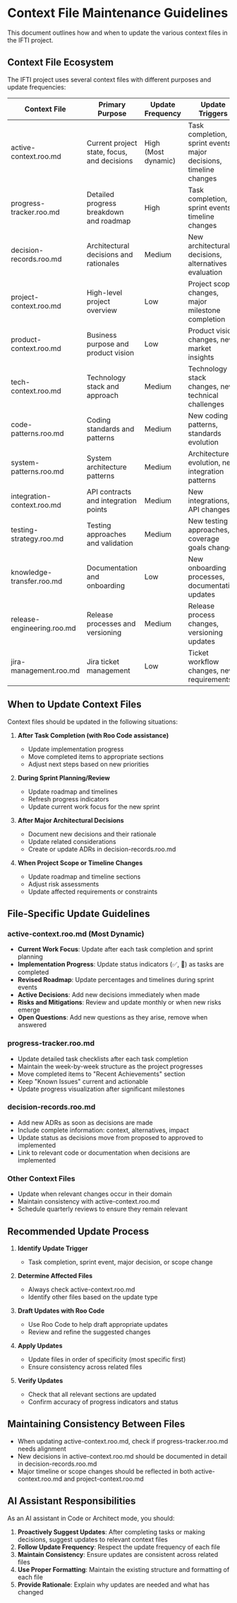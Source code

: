 # Context File Maintenance Guidelines

This document outlines how and when to update the various context files in the IFTI project.

## Context File Ecosystem

The IFTI project uses several context files with different purposes and update frequencies:

| Context File | Primary Purpose | Update Frequency | Update Triggers |
|--------------|-----------------|------------------|-----------------|
| active-context.roo.md | Current project state, focus, and decisions | High (Most dynamic) | Task completion, sprint events, major decisions, timeline changes |
| progress-tracker.roo.md | Detailed progress breakdown and roadmap | High | Task completion, sprint events, timeline changes |
| decision-records.roo.md | Architectural decisions and rationales | Medium | New architectural decisions, alternatives evaluation |
| project-context.roo.md | High-level project overview | Low | Project scope changes, major milestone completion |
| product-context.roo.md | Business purpose and product vision | Low | Product vision changes, new market insights |
| tech-context.roo.md | Technology stack and approach | Medium | Technology stack changes, new technical challenges |
| code-patterns.roo.md | Coding standards and patterns | Medium | New coding patterns, standards evolution |
| system-patterns.roo.md | System architecture patterns | Medium | Architecture evolution, new integration patterns |
| integration-context.roo.md | API contracts and integration points | Medium | New integrations, API changes |
| testing-strategy.roo.md | Testing approaches and validation | Medium | New testing approaches, coverage goals changes |
| knowledge-transfer.roo.md | Documentation and onboarding | Low | New onboarding processes, documentation updates |
| release-engineering.roo.md | Release processes and versioning | Medium | Release process changes, versioning updates |
| jira-management.roo.md | Jira ticket management | Low | Ticket workflow changes, new requirements |

## When to Update Context Files

Context files should be updated in the following situations:

1. **After Task Completion (with Roo Code assistance)**
   - Update implementation progress
   - Move completed items to appropriate sections
   - Adjust next steps based on new priorities

2. **During Sprint Planning/Review**
   - Update roadmap and timelines
   - Refresh progress indicators
   - Update current work focus for the new sprint

3. **After Major Architectural Decisions**
   - Document new decisions and their rationale
   - Update related considerations
   - Create or update ADRs in decision-records.roo.md

4. **When Project Scope or Timeline Changes**
   - Update roadmap and timeline sections
   - Adjust risk assessments
   - Update affected requirements or constraints

## File-Specific Update Guidelines

### active-context.roo.md (Most Dynamic)

- **Current Work Focus**: Update after each task completion and sprint planning
- **Implementation Progress**: Update status indicators (✅, 🔲) as tasks are completed
- **Revised Roadmap**: Update percentages and timelines during sprint events
- **Active Decisions**: Add new decisions immediately when made
- **Risks and Mitigations**: Review and update monthly or when new risks emerge
- **Open Questions**: Add new questions as they arise, remove when answered

### progress-tracker.roo.md

- Update detailed task checklists after each task completion
- Maintain the week-by-week structure as the project progresses
- Move completed items to "Recent Achievements" section
- Keep "Known Issues" current and actionable
- Update progress visualization after significant milestones

### decision-records.roo.md

- Add new ADRs as soon as decisions are made
- Include complete information: context, alternatives, impact
- Update status as decisions move from proposed to approved to implemented
- Link to relevant code or documentation when decisions are implemented

### Other Context Files

- Update when relevant changes occur in their domain
- Maintain consistency with active-context.roo.md
- Schedule quarterly reviews to ensure they remain relevant

## Recommended Update Process

1. **Identify Update Trigger**
   - Task completion, sprint event, major decision, or scope change

2. **Determine Affected Files**
   - Always check active-context.roo.md
   - Identify other files based on the update type

3. **Draft Updates with Roo Code**
   - Use Roo Code to help draft appropriate updates
   - Review and refine the suggested changes

4. **Apply Updates**
   - Update files in order of specificity (most specific first)
   - Ensure consistency across related files

5. **Verify Updates**
   - Check that all relevant sections are updated
   - Confirm accuracy of progress indicators and status

## Maintaining Consistency Between Files

- When updating active-context.roo.md, check if progress-tracker.roo.md needs alignment
- New decisions in active-context.roo.md should be documented in detail in decision-records.roo.md
- Major timeline or scope changes should be reflected in both active-context.roo.md and project-context.roo.md

## AI Assistant Responsibilities

As an AI assistant in Code or Architect mode, you should:

1. **Proactively Suggest Updates**: After completing tasks or making decisions, suggest updates to relevant context files
2. **Follow Update Frequency**: Respect the update frequency of each file
3. **Maintain Consistency**: Ensure updates are consistent across related files
4. **Use Proper Formatting**: Maintain the existing structure and formatting of each file
5. **Provide Rationale**: Explain why updates are needed and what has changed